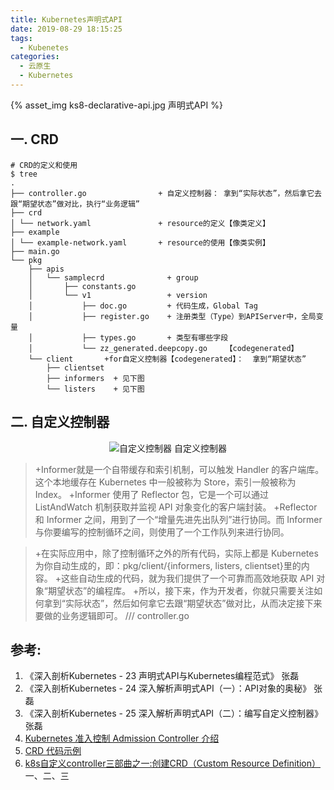 ```yaml
---
title: Kubernetes声明式API
date: 2019-08-29 18:15:25
tags:
  - Kubenetes
categories: 
  - 云原生
  - Kubernetes
---
```


<p hidden></p>
<!-- more -->

{% asset_img  ks8-declarative-api.jpg  声明式API %}

## 一. CRD
```
# CRD的定义和使用
$ tree
.
├── controller.go                + 自定义控制器： 拿到“实际状态”，然后拿它去跟“期望状态”做对比，执行“业务逻辑”
├── crd
│ └── network.yaml               + resource的定义【像类定义】
├── example
│ └── example-network.yaml       + resource的使用【像类实例】
├── main.go
└── pkg
	├── apis
	│ 	└── samplecrd              + group 
	│ 		├── constants.go
	│ 		└── v1                 + version
	│ 			├── doc.go         + 代码生成，Global Tag 
	│ 			├── register.go    + 注册类型（Type）到APIServer中，全局变量
	│ 			├── types.go       + 类型有哪些字段
	│ 			└── zz_generated.deepcopy.go    【codegenerated】
	└── client       +for自定义控制器【codegenerated】：  拿到“期望状态” 
		├── clientset
		├── informers  + 见下图
		└── listers    + 见下图
```

## 二. 自定义控制器 
<div style="text-align: center;">
	
![自定义控制器](https://user-images.githubusercontent.com/5608425/64071488-e7b02500-ccad-11e9-927e-dd71af8c3923.jpg)  自定义控制器
</div>

>+Informer就是一个自带缓存和索引机制，可以触发 Handler 的客户端库。这个本地缓存在 Kubernetes 中一般被称为 Store，索引一般被称为 Index。
 +Informer 使用了 Reflector 包，它是一个可以通过 ListAndWatch 机制获取并监视 API 对象变化的客户端封装。
 +Reflector 和 Informer 之间，用到了一个“增量先进先出队列”进行协同。而 Informer 与你要编写的控制循环之间，则使用了一个工作队列来进行协同。

>+在实际应用中，除了控制循环之外的所有代码，实际上都是 Kubernetes 为你自动生成的，即：pkg/client/{informers, listers, clientset}里的内容。
 +这些自动生成的代码，就为我们提供了一个可靠而高效地获取 API 对象“期望状态”的编程库。
 +所以，接下来，作为开发者，你就只需要关注如何拿到“实际状态”，然后如何拿它去跟“期望状态”做对比，从而决定接下来要做的业务逻辑即可。  /// controller.go


## 参考:
1. 《深入剖析Kubernetes  - 23  声明式API与Kubernetes编程范式》  张磊 
2. 《深入剖析Kubernetes  - 24  深入解析声明式API（一）：API对象的奥秘》  张磊
3. 《深入剖析Kubernetes  - 25  深入解析声明式API（二）：编写自定义控制器》  张磊
4. [Kubernetes 准入控制 Admission Controller 介绍](https://juejin.im/post/5ba3547ae51d450e425ec6a5)
5. [CRD 代码示例](https://github.com/resouer/k8s-controller-custom-resource)
6. [k8s自定义controller三部曲之一:创建CRD（Custom Resource Definition）](https://blog.csdn.net/boling_cavalry/article/details/88917818) 一、二、三